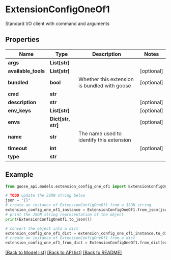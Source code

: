 # ExtensionConfigOneOf1

Standard I/O client with command and arguments

## Properties

Name | Type | Description | Notes
------------ | ------------- | ------------- | -------------
**args** | **List[str]** |  | 
**available_tools** | **List[str]** |  | [optional] 
**bundled** | **bool** | Whether this extension is bundled with goose | [optional] 
**cmd** | **str** |  | 
**description** | **str** |  | [optional] 
**env_keys** | **List[str]** |  | [optional] 
**envs** | **Dict[str, str]** |  | [optional] 
**name** | **str** | The name used to identify this extension | 
**timeout** | **int** |  | [optional] 
**type** | **str** |  | 

## Example

```python
from goose_api.models.extension_config_one_of1 import ExtensionConfigOneOf1

# TODO update the JSON string below
json = "{}"
# create an instance of ExtensionConfigOneOf1 from a JSON string
extension_config_one_of1_instance = ExtensionConfigOneOf1.from_json(json)
# print the JSON string representation of the object
print(ExtensionConfigOneOf1.to_json())

# convert the object into a dict
extension_config_one_of1_dict = extension_config_one_of1_instance.to_dict()
# create an instance of ExtensionConfigOneOf1 from a dict
extension_config_one_of1_from_dict = ExtensionConfigOneOf1.from_dict(extension_config_one_of1_dict)
```
[[Back to Model list]](../README.md#documentation-for-models) [[Back to API list]](../README.md#documentation-for-api-endpoints) [[Back to README]](../README.md)



